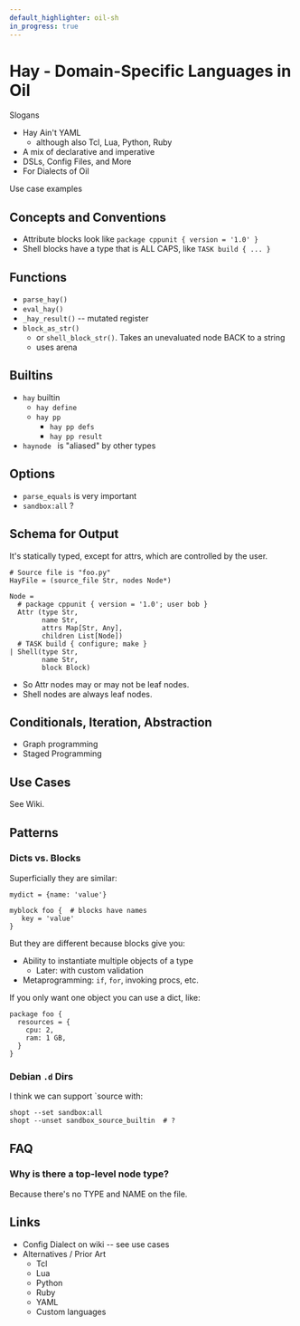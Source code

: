 ```yaml
---
default_highlighter: oil-sh
in_progress: true
---
```


Hay - Domain-Specific Languages in Oil
=====================================

Slogans

- Hay Ain't YAML
  - although also Tcl, Lua, Python, Ruby
- A mix of declarative and imperative
- DSLs, Config Files, and More
- For Dialects of Oil

Use case examples


<!-- cmark.py expands this -->
<div id="toc">
</div>

## Concepts and Conventions

- Attribute blocks look like `package cppunit { version = '1.0' }`
- Shell blocks have a type that is ALL CAPS, like `TASK build { ... }`

## Functions

- `parse_hay()`
- `eval_hay()`
- `_hay_result()`  -- mutated register
- `block_as_str()`
  - or `shell_block_str()`.  Takes an unevaluated node BACK to a string
  - uses arena

## Builtins

- `hay` builtin
  - `hay define`
  - `hay pp`
    - `hay pp defs`
    - `hay pp result`
- `haynode ` is "aliased" by other types

## Options

- `parse_equals` is very important
- `sandbox:all` ?

## Schema for Output

It's statically typed, except for attrs, which are controlled by the user.

    # Source file is "foo.py"
    HayFile = (source_file Str, nodes Node*)

    Node =
      # package cppunit { version = '1.0'; user bob }
      Attr (type Str,
            name Str,
            attrs Map[Str, Any],
            children List[Node])
      # TASK build { configure; make }
    | Shell(type Str,
            name Str,
            block Block)


- So Attr nodes may or may not be leaf nodes.
- Shell nodes are always leaf nodes.

## Conditionals, Iteration, Abstraction

- Graph programming
- Staged Programming

## Use Cases

See Wiki.

## Patterns

### Dicts vs. Blocks

Superficially they are similar:

    mydict = {name: 'value'}

    myblock foo {  # blocks have names
       key = 'value'
    }

But they are different because blocks give you:

- Ability to instantiate multiple objects of a type
  - Later: with custom validation
- Metaprogramming: `if`, `for`, invoking procs, etc.

If you only want one object you can use a dict, like:

    package foo {
      resources = {
        cpu: 2,
        ram: 1 GB,
      }
    }

### Debian `.d` Dirs

I think we can support `source with:


    shopt --set sandbox:all
    shopt --unset sandbox_source_builtin  # ?


## FAQ

### Why is there a top-level node type?

Because there's no TYPE and NAME on the file.


## Links

- Config Dialect on wiki -- see use cases
- Alternatives / Prior Art
  - Tcl 
  - Lua
  - Python
  - Ruby
  - YAML
  - Custom languages

